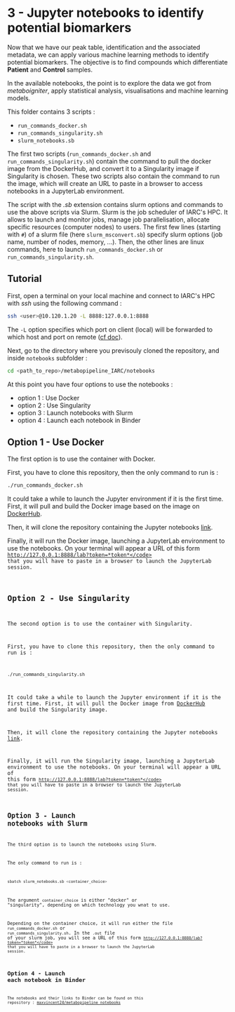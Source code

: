 # 3 - Jupyter notebooks to identify potential biomarkers


Now that we have our peak table, identification and the associated metadata, we can apply various machine learning methods to identify potential biomarkers. The objective is to find compounds which differentiate __Patient__ and __Control__ samples.

In the available notebooks, the point is to explore the data we got from _metaboigniter_, apply statistical analysis, visualisations and machine learning models.


This folder contains 3 scripts :
- <code>run_commands_docker.sh</code>
- <code>run_commands_singularity.sh</code>
- <code>slurm_notebooks.sb</code>

The first two scripts (<code>run_commands_docker.sh</code> and <code>run_commands_singularity.sh</code>) contain the command to pull the docker image from the DockerHub, and convert it to a Singularity image if Singularity is chosen. These two scripts also contain the command to run the image, which will create an URL to paste in a browser to access notebooks in a JupyterLab environment.

The script with the _.sb_ extension contains slurm options and commands to use the above scripts via Slurm.
Slurm is the job scheduler of IARC's HPC. It allows to launch and monitor jobs, manage job parallelisation, allocate specific resources (computer nodes) to users. The first few lines (starting with <code>#</code>) of a slurm file (here <code>slurm_msconvert.sb</code>) specify slurm options (job name, number of nodes, memory, ...). Then, the other lines are linux commands, here to launch <code>run_commands_docker.sh</code> or <code>run_commands_singularity.sh</code>.


## Tutorial

First, open a terminal on your local machine and connect to IARC's HPC with _ssh_ using the following command :
```bash
ssh <user>@10.120.1.20 -L 8888:127.0.0.1:8888
```
The <code>-L</code> option specifies which port on client (local) will be forwarded to which host and port on remote ([cf doc](https://explainshell.com/explain?cmd=ssh+-L)).


Next, go to the directory where you previsouly cloned the repository, and inside <code>notebooks</code> subfolder :
```bash
cd <path_to_repo>/metabopipeline_IARC/notebooks
```


At this point you have four options to use the notebooks :
- option 1 : Use Docker
- option 2 : Use Singularity
- option 3 : Launch notebooks with Slurm
- option 4 : Launch each notebook in Binder


## Option 1 - Use Docker

The first option is to use the container with Docker.

First, you have to clone this repository, then the only command to run is :

```bash
./run_commands_docker.sh
```

It could take a while to launch the Jupyter environment if it is the first time. First, it will pull and build the Docker image based on the image on [DockerHub](https://hub.docker.com/r/maxvin/data_science_img).

Then, it will clone the repository containing the Jupyter notebooks [link](https://github.com/maxvincent24/metabopipeline_notebooks).

Finally, it will run the Docker image, launching a JupyterLab environment to use the notebooks. On your terminal will appear a URL of this form <code>http://127.0.0.1:8888/lab?token=*token*</code> that you will have to paste in a browser to launch the JupyterLab session.



## Option 2 - Use Singularity

The second option is to use the container with Singularity.

First, you have to clone this repository, then the only command to run is :

```bash
./run_commands_singularity.sh
```

It could take a while to launch the Jupyter environment if it is the first time. First, it will pull the Docker image from [DockerHub](https://hub.docker.com/r/maxvin/data_science_img) and build the Singularity image.

Then, it will clone the repository containing the Jupyter notebooks [link](https://github.com/maxvincent24/metabopipeline_notebooks).

Finally, it will run the Singularity image, launching a JupyterLab environment to use the notebooks. On your terminal will appear a URL of this form <code>http://127.0.0.1:8888/lab?token=*token*</code> that you will have to paste in a browser to launch the JupyterLab session.





## Option 3 - Launch notebooks with Slurm

The third option is to launch the notebooks using Slurm.

The only command to run is :

```bash
sbatch slurm_notebooks.sb <container_choice>
```

The argument <code>container_choice</code> is either "docker" or "singularity", depending on which technology you wnat to use.

Depending on the container choice, it will run either the file <code>run_commands_docker.sh</code> or <code>run_commands_singularity.sh</code>. In the <code>.out</code> file of your slurm job, you will see a URL of this form <code>http://127.0.0.1:8888/lab?token=*token*</code> that you will have to paste in a browser to launch the JupyterLab session.






## Option 4 - Launch each notebook in Binder

The notebooks and their links to Binder can be found on this repository : [maxvincent24/metabopipeline_notebooks](https://github.com/maxvincent24/metabopipeline_notebooks)




